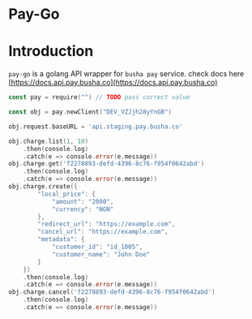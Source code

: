 # Pay-Go

# Introduction

`pay-go` is a golang API wrapper for `busha pay` service. check docs here [https://docs.api.pay.busha.co](https://docs.api.pay.busha.co)

```go
const pay = require("") // TODO pass correct value

const obj = pay.newClient("DEV_VZJjh28yYnGB")

obj.request.baseURL = 'api.staging.pay.busha.co'

obj.charge.list(1, 10)
    .then(console.log)
    .catch(e => console.error(e.message))
obj.charge.get('f2278893-defd-4396-8c76-f954f0642abd')
    .then(console.log)
    .catch(e => console.error(e.message))
obj.charge.create({
        "local_price": {
            "amount": "2000",
            "currency": "NGN"
        },
        "redirect_url": "https://example.com",
        "cancel_url": "https://example.com",
        "metadata": {
            "customer_id": "id_1005",
            "customer_name": "John Doe"
        }
    })
    .then(console.log)
    .catch(e => console.error(e.message))
obj.charge.cancel('f2278893-defd-4396-8c76-f954f0642abd')
    .then(console.log)
    .catch(e => console.error(e.message))

```